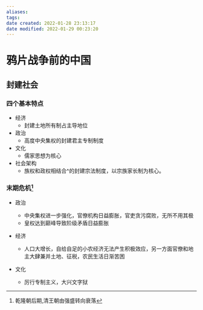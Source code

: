 ```yaml
---
aliases:
tags:
date created: 2022-01-28 23:13:17
date modified: 2022-01-29 00:23:20
---
```


# 鸦片战争前的中国

## 封建社会

### 四个基本特点

- 经济
    - 封建土地所有制占主导地位
- 政治
    - 高度中央集权的封建君主专制制度
- 文化
    - 儒家思想为核心
- 社会架构
    - 族权和政权相结合^的封建宗法制度，以宗族家长制为核心。

### 末期危机[^1]

- 政治
  - 中央集权进一步强化，官僚机构日益膨胀，官吏贪污腐败，无所不用其极
  - 皇权达到巅峰导致阶级矛盾日益膨胀

- 经济
  - 人口大增长，自给自足的小农经济无法产生积极效应，另一方面官僚和地主大肆兼并土地、征税，农民生活日渐苦困

- 文化
  - 厉行专制主义，大兴文字狱


[^1]: 乾隆朝后期,清王朝由强盛转向衰落
